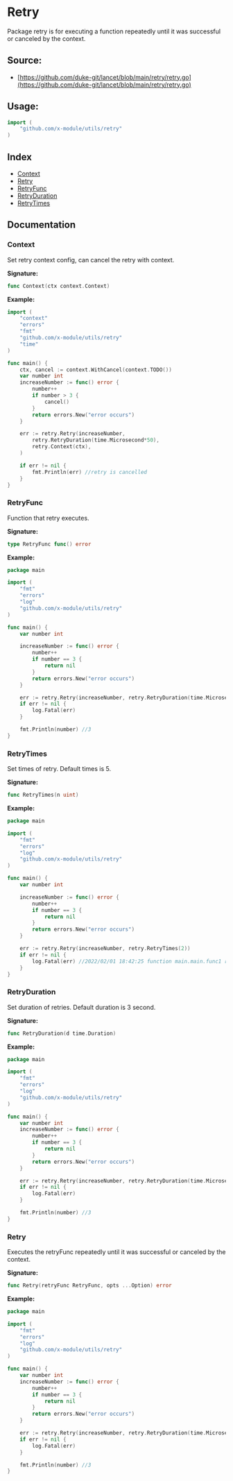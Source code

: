 # Retry
Package retry is for executing a function repeatedly until it was successful or canceled by the context.

<div STYLE="page-break-after: always;"></div>

## Source:

- [https://github.com/duke-git/lancet/blob/main/retry/retry.go](https://github.com/duke-git/lancet/blob/main/retry/retry.go)


<div STYLE="page-break-after: always;"></div>

## Usage:
```go
import (
    "github.com/x-module/utils/retry"
)
```

<div STYLE="page-break-after: always;"></div>

## Index
- [Context](#Context)
- [Retry](#Retry)
- [RetryFunc](#RetryFunc)
- [RetryDuration](#RetryDuration)
- [RetryTimes](#RetryTimes)

<div STYLE="page-break-after: always;"></div>

## Documentation


### <span id="Context">Context</span>
<p>Set retry context config, can cancel the retry with context.</p>

<b>Signature:</b>

```go
func Context(ctx context.Context)
```
<b>Example:</b>

```go
import (
	"context"
	"errors"
	"fmt"
	"github.com/x-module/utils/retry"
	"time"
)

func main() {
	ctx, cancel := context.WithCancel(context.TODO())
	var number int
	increaseNumber := func() error {
		number++
		if number > 3 {
			cancel()
		}
		return errors.New("error occurs")
	}

	err := retry.Retry(increaseNumber,
		retry.RetryDuration(time.Microsecond*50),
		retry.Context(ctx),
	)

	if err != nil {
		fmt.Println(err) //retry is cancelled
	}
}
```




### <span id="RetryFunc">RetryFunc</span>
<p>Function that retry executes.</p>

<b>Signature:</b>

```go
type RetryFunc func() error
```
<b>Example:</b>

```go
package main

import (
    "fmt"
    "errors"
    "log"
    "github.com/x-module/utils/retry"
)

func main() {
    var number int

	increaseNumber := func() error {
		number++
		if number == 3 {
			return nil
		}
		return errors.New("error occurs")
	}

	err := retry.Retry(increaseNumber, retry.RetryDuration(time.Microsecond*50))
    if err != nil {
		log.Fatal(err)
	}

    fmt.Println(number) //3
}
```



### <span id="RetryTimes">RetryTimes</span>
<p>Set times of retry. Default times is 5.</p>

<b>Signature:</b>

```go
func RetryTimes(n uint)
```
<b>Example:</b>

```go
package main

import (
    "fmt"
    "errors"
    "log"
    "github.com/x-module/utils/retry"
)

func main() {
    var number int

	increaseNumber := func() error {
		number++
		if number == 3 {
			return nil
		}
		return errors.New("error occurs")
	}

	err := retry.Retry(increaseNumber, retry.RetryTimes(2))
    if err != nil {
		log.Fatal(err) //2022/02/01 18:42:25 function main.main.func1 run failed after 2 times retry exit status 1
	}
}
```



### <span id="RetryDuration">RetryDuration</span>
<p>Set duration of retries. Default duration is 3 second.</p>

<b>Signature:</b>

```go
func RetryDuration(d time.Duration)
```
<b>Example:</b>

```go
package main

import (
    "fmt"
    "errors"
    "log"
    "github.com/x-module/utils/retry"
)

func main() {
    var number int
	increaseNumber := func() error {
		number++
		if number == 3 {
			return nil
		}
		return errors.New("error occurs")
	}

	err := retry.Retry(increaseNumber, retry.RetryDuration(time.Microsecond*50))
    if err != nil {
		log.Fatal(err)
	}

    fmt.Println(number) //3
}
```


### <span id="Retry">Retry</span>
<p>Executes the retryFunc repeatedly until it was successful or canceled by the context.</p>

<b>Signature:</b>

```go
func Retry(retryFunc RetryFunc, opts ...Option) error
```
<b>Example:</b>

```go
package main

import (
    "fmt"
    "errors"
    "log"
    "github.com/x-module/utils/retry"
)

func main() {
    var number int
	increaseNumber := func() error {
		number++
		if number == 3 {
			return nil
		}
		return errors.New("error occurs")
	}

	err := retry.Retry(increaseNumber, retry.RetryDuration(time.Microsecond*50))
    if err != nil {
		log.Fatal(err)
	}

    fmt.Println(number) //3
}
```
